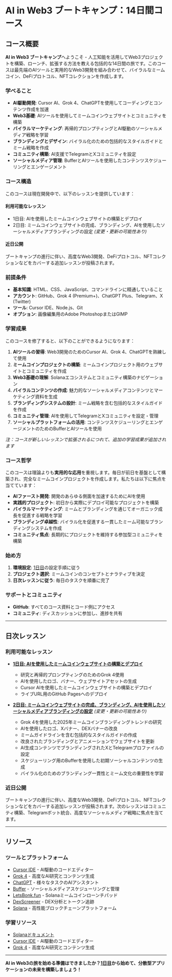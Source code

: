 # AI in Web3 ブートキャンプ：14日間コース

## コース概要

**AI in Web3 ブートキャンプ**へようこそ - 人工知能を活用してWeb3プロジェクトを構築、ローンチ、拡張する方法を教える包括的な14日間の旅です。このコースは最先端のAIツールと実用的なWeb3開発を組み合わせて、バイラルなミームコイン、DeFiプロトコル、NFTコレクションを作成します。

### 学べること

- **AI駆動開発**: Cursor AI、Grok 4、ChatGPTを使用してコーディングとコンテンツ作成を加速
- **Web3基礎**: AIツールを使用してミームコインウェブサイトとコミュニティを構築
- **バイラルマーケティング**: 再帰的プロンプティングとAI駆動のソーシャルメディア戦略を学習
- **ブランディングとデザイン**: バイラル化のための包括的なスタイルガイドとミーム戦略を作成
- **コミュニティ構築**: AI支援でTelegramとXコミュニティを設定
- **ソーシャルメディア管理**: BufferとAIツールを使用したコンテンツスケジューリングとエンゲージメント

### コース構造

このコースは現在開発中で、以下のレッスンを提供しています：

#### **利用可能なレッスン**
- 1日目: AIを使用したミームコインウェブサイトの構築とデプロイ
- 2日目: ミームコインウェブサイトの完成、ブランディング、AIを使用したソーシャルメディアブランディングの設定 *(変更・更新の可能性あり)*

#### **近日公開**
ブートキャンプの進行に伴い、高度なWeb3開発、DeFiプロトコル、NFTコレクションなどをカバーする追加レッスンが投稿されます。

### 前提条件

- **基本知識**: HTML、CSS、JavaScript、コマンドラインに精通していること
- **アカウント**: GitHub、Grok 4 (Premium+)、ChatGPT Plus、Telegram、X (Twitter)
- **ツール**: Cursor IDE、Node.js、Git
- **オプション**: 画像編集用のAdobe PhotoshopまたはGIMP

### 学習成果

このコースを修了すると、以下のことができるようになります：

1. **AIツールの習得**: Web3開発のためのCursor AI、Grok 4、ChatGPTを熟練して使用
2. **ミームコインプロジェクトの構築**: ミームコインプロジェクト用のウェブサイトとコミュニティを作成
3. **Web3基礎の理解**: Solanaエコシステムとコミュニティ構築のナビゲーション
4. **バイラルコンテンツの作成**: 魅力的なソーシャルメディアコンテンツとマーケティング資料を生成
5. **ブランディングシステムの設計**: ミーム戦略を含む包括的なスタイルガイドを作成
6. **コミュニティ管理**: AIを使用してTelegramとXコミュニティを設定・管理
7. **ソーシャルプラットフォームの活用**: コンテンツスケジューリングとエンゲージメントのためのBufferとAIツールを使用

*注：コースが新しいレッスンで拡張されるにつれて、追加の学習成果が追加されます*

### コース哲学

このコースは理論よりも**実用的な応用**を重視します。毎日が前日を基盤として構築され、完全なミームコインプロジェクトを作成します。私たちは以下に焦点を当てています：

- **AIファースト開発**: 開発のあらゆる側面を加速するためにAIを使用
- **実践的プロジェクト**: 初日から実際にデプロイ可能なプロジェクトを構築
- **バイラルマーケティング**: ミームとブランディングを通じてオーガニック成長を促進する戦略を学習
- **ブランディング卓越性**: バイラル化を促進する一貫したミーム可能なブランディングシステムを作成
- **コミュニティ焦点**: 長期的にプロジェクトを維持する参加型コミュニティを構築

### 始め方

1. **環境設定**: [1日目](day-01.md)の設定手順に従う
2. **プロジェクト選択**: ミームコインのコンセプトとナラティブを決定
3. **日次レッスンに従う**: 毎日のタスクを順番に完了

### サポートとコミュニティ

- **GitHub**: すべてのコース資料とコード例にアクセス
- **コミュニティ**: ディスカッションに参加し、進捗を共有

---

## 日次レッスン

### 利用可能なレッスン

- **[1日目: AIを使用したミームコインウェブサイトの構築とデプロイ](day-01.md)**
  - 研究と再帰的プロンプティングのためのGrok 4使用
  - AIを使用したロゴ、バナー、ウェブサイトアセットの生成
  - Cursor AIを使用したミームコインウェブサイトの構築とデプロイ
  - ライブURL用のGitHub Pagesへのデプロイ

- **[2日目: ミームコインウェブサイトの完成、ブランディング、AIを使用したソーシャルメディアブランディングの設定](day-02.md)** *(変更・更新の可能性あり)*
  - Grok 4を使用した2025年ミームコインブランディングトレンドの研究
  - AIを使用したロゴ、Xバナー、DEXバナーの改良
  - ミームガイドラインを含む包括的なスタイルガイドの作成
  - 改良されたブランディングとアニメーションでウェブサイトを更新
  - AI生成コンテンツでブランディングされたXとTelegramプロファイルの設定
  - スケジューリング用のBufferを使用した初期ソーシャルコンテンツの生成
  - バイラル化のためのブランディング一貫性とミーム文化の重要性を学習

### 近日公開
ブートキャンプの進行に伴い、高度なWeb3開発、DeFiプロトコル、NFTコレクションなどをカバーする追加レッスンが投稿されます。次のレッスンはコミュニティ構築、Telegramボット統合、高度なソーシャルメディア戦略に焦点を当てます。

---

## リソース

### ツールとプラットフォーム
- [Cursor IDE](https://cursor.com/) - AI駆動のコードエディター
- [Grok 4](https://grok.com/) - 高度なAI研究とコンテンツ生成
- [ChatGPT](https://chat.openai.com/) - 様々なタスクのAIアシスタント
- [Buffer](https://buffer.com/) - ソーシャルメディアスケジューリングと管理
- [LetsBonk.fun](https://letsbonk.fun/) - Solanaミームコインローンチパッド
- [DexScreener](https://dexscreener.com/) - DEX分析とトークン追跡
- [Solana](https://solana.com/) - 高性能ブロックチェーンプラットフォーム

### 学習リソース
- [Solanaドキュメント](https://docs.solana.com/)
- [Cursor IDE](https://cursor.com/) - AI駆動のコードエディター
- [Grok 4](https://grok.com/) - 高度なAI研究とコンテンツ生成

---

**AI in Web3の旅を始める準備はできましたか？[1日目](day-01.md)から始めて、分散型アプリケーションの未来を構築しましょう！** 